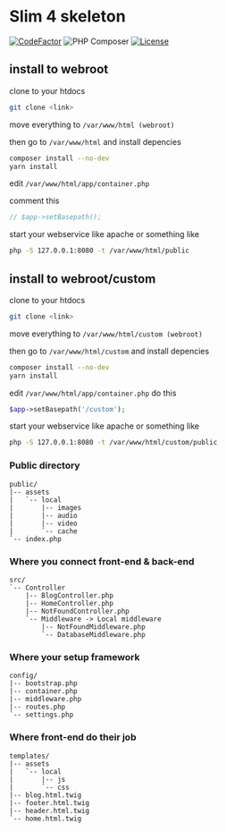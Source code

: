 # Slim 4 skeleton

[![CodeFactor](https://www.codefactor.io/repository/github/cvar1984/slim/badge)](https://www.codefactor.io/repository/github/cvar1984/slim)
![PHP Composer](https://github.com/Cvar1984/slim/workflows/PHP%20Composer/badge.svg?branch=master)
[![License](https://img.shields.io/badge/license-MIT-green.svg)](LICENSE)

## install to webroot
clone to your htdocs
```sh
git clone <link>
```
move everything to `/var/www/html (webroot)`

then go to `/var/www/html` and install depencies
```sh
composer install --no-dev
yarn install
```
edit `/var/www/html/app/container.php`

comment this
```php
// $app->setBasepath();
```
start your webservice like apache or something like
```sh
php -S 127.0.0.1:8080 -t /var/www/html/public
```
## install to webroot/custom
clone to your htdocs
```sh
git clone <link>
```
move everything to `/var/www/html/custom (webroot)`

then go to `/var/www/html/custom` and install depencies
```sh
composer install --no-dev
yarn install
```
edit `/var/www/html/app/container.php`
do this
```php
$app->setBasepath('/custom');
```
start your webservice like apache or something like
```sh
php -S 127.0.0.1:8080 -t /var/www/html/custom/public
```
### Public directory
```
public/
|-- assets
|   `-- local
|       |-- images
|       |-- audio
|       |-- video
|       `-- cache
`-- index.php
```

### Where you connect front-end & back-end
```
src/
`-- Controller
    |-- BlogController.php
    |-- HomeController.php
    |-- NotFoundController.php
    `-- Middleware -> Local middleware
        |-- NotFoundMiddleware.php
        `-- DatabaseMiddleware.php
```

### Where your setup framework
```
config/
|-- bootstrap.php
|-- container.php
|-- middleware.php
|-- routes.php
`-- settings.php
```

### Where front-end do their job
```
templates/
|-- assets
|   `-- local
|       |-- js
|       `-- css
|-- blog.html.twig
|-- footer.html.twig
|-- header.html.twig
`-- home.html.twig
```
